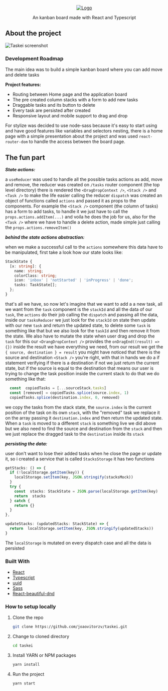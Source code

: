 
<p align="center">
  <a href="https://github.com/othneildrew/Best-README-Template">
    <img src="https://raw.githubusercontent.com/joaovitorzv/taskei/master/readme-assets/project-logo.png" alt="Logo">
  </a>

  <p align="center">
    An kanban board made with React and Typescript
  </p>
</p>



## About the project
![Taskei screenshot](https://raw.githubusercontent.com/joaovitorzv/taskei/master/readme-assets/project-screenshot.png)
### Development Roadmap

The main idea was to build a simple kanban board where you can add move and delete tasks

**Project features:**
	

 - Routing between Home page and the application board
 - The pre created column stacks with a form to add new tasks
 - Draggable tasks and its button to delete
 - Every task are persisted after created
 - Responsive layout and mobile support to drag and drop

For stylize was decided to use node-sass because it's easy to start using and have good features like variables and selectors nesting, there is a home page with a simple presentation about the project and was used `react-router-dom` to handle the access between the board page. 

## The fun part
 
***State actions:*** 

a `useReducer` was used to handle all the possible tasks actions as add, move and remove, the reducer was created on `/tasks` router component (the top level directory) there is rendered the `<DragDropContext />`, `<Stack />` and `<Task />` to make the life easier calling the reducer `dispatch` was created an object of functions called `actions` and passed it as props to the components. For example the `<Stack />` component (the column of tasks) has a form to add tasks, to handle it we just have to call the `props.actions.addItem(...)` and voila he does the job for us, also for the `<Task />` where we have to handle a delete action, made simple just calling the `props.actions.removeItem()`

***behind the state actions abstraction:*** 

when we make a successful call to the `actions` somewhere this data have to be manipulated, first take a look how our state looks like:
```ts
StackState {
  [x: string]: {
    name: string;
    colorClass: string;
    icon: 'inbox' | 'notStarted' | 'inProgress' | 'done';
    tasks: TaskState[];
  };
}
```
that's all we have, so now let's imagine that we want to add a a new task, all we want from the `task` component is the `stackId` and all the data of our `task`, the `actions` do their job calling the `dispatch` and passing all the data, inside our `tasksReducer` we just look for the `stackId` on state then update with our new `task` and return the updated state, to delete some `task` is something like that but we also look for the `taskId` and then remove it from the state.
We also have to mutate the state when user drag and drop the `task` for this our `<DrangDropContext />` provides the `onDragEnd((result) => {})` inside the result we have everything we need, from our result we get the 	`{ source, destination } = result` you might have noticed that  there is the source and destination `<Stack />` you're right, with that in hands we do a if statement verifying if there is a destination if not we just return the current state, but if the source is equal to the destination that means our user is trying to change the task position inside the current stack to do that we do something like that: 
```ts
  const  copiedTasks = [...sourceStack.tasks]
  const [removed] = copiedTasks.splice(source.index, 1)
  copiedTasks.splice(destination.index, 0, removed)
```
we copy the tasks from the stack state, the `source.index` is the current position of the task on its own `stack`, with the "removed" task we replace it on the array passing it `destination.index` and then return the updated state.
When a `task` is moved to a different `stack` is something live we did above but we also need to find the source and destination from the `stack` and then we just replace the dragged task to the `destination` inside its `stack` 

***persisting the data:*** 

user don't want to lose their added tasks when he close the page or update it, so i created a service that is called `StacksStorage` it has two functions 
```ts
getStacks: () => {
  if (!localStorage.getItem(key)) {
    localStorage.setItem(key, JSON.stringify(stacksMock))
  }	
  try {
    const  stacks: StackState = JSON.parse(localStorage.getItem(key)       || '{}')
    return  stacks
  } catch {
    return {}
  }
},

updateStacks: (updatedStacks: StackState) => {
  return  localStorage.setItem(key, JSON.stringify(updatedStacks))
}
```
The `localStorage` is mutated on every dispatch case and all the data is persisted
 
### Built With
* [React](https://reactjs.org/)
* [Typescript](https://www.typescriptlang.org/)
* [uuid](https://github.com/uuidjs/uuid)
* [Sass](https://sass-lang.com/)
* [React-beautiful-dnd](https://github.com/atlassian/react-beautiful-dnd)

### How to setup locally

1. Clone the repo
   ```sh
   git clone https://github.com/joaovitorzv/taskei.git
   ```
2. Change to cloned directory
   ```sh
   cd taskei
   ```
3. Install YARN or NPM packages
   ```sh
   yarn install
   ```
4. Run the project
   ```sh
   yarn start
   ```
